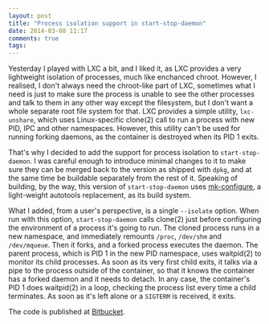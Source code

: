```yaml
---
layout: post
title: "Process isolation support in start-stop-daemon"
date: 2014-03-08 11:17
comments: true
tags: 
---
```


Yesterday I played with LXC a bit, and I liked it, as LXC provides a
very lightweight isolation of processes, much like enchanced chroot.
However, I realised, I don't always need the chroot-like part of LXC,
sometimes what I need is just to make sure the process is unable to
see the other processes and talk to them in any other way except the
filesystem, but I don't want a whole separate root file system for
that. LXC provides a simple utility, `lxc-unshare`, which uses
Linux-specific clone(2) call to run a process with new PID, IPC and other
namespaces. However, this utility can't be used for running forking
daemons, as the container is destroyed when its PID 1 exits.

That's why I decided to add the support for process isolation to `start-stop-daemon`.
I was careful enough to introduce minimal changes to it to make sure they can
be merged back to the version as shipped with `dpkg`, and at the same time
be buildable separately from the rest of it. Speaking of building, by the way,
this version of `start-stop-daemon` uses [mk-configure](http://sourceforge.net/projects/mk-configure/),
a light-weight autotools replacement, as its build system.

What I added, from a user's perspective, is a single `--isolate` option. When
run with this option, `start-stop-daemon` calls clone(2) just before configuring
the environment of a process it's going to run. The cloned process runs in
a new namespace, and immediately remounts `/proc`, `/dev/shm` and `/dev/mqueue`.
Then it forks, and a forked process executes the daemon. The parent process,
which is PID 1 in the new PID namespace, uses waitpid(2) to monitor its child
processes. As soon as its very first child exits, it talks via a pipe to the process
outside of the container, so that it knows the container has a forked daemon
and it needs to detach. In any case, the container's PID 1 does waitpid(2) in
a loop, checking the process list every time a child terminates. As soon as it's left
alone or a `SIGTERM` is received, it exits.

The code is published at [Bitbucket](https://bitbucket.org/andrew_shadoura/start-stop-daemon-isolate).
